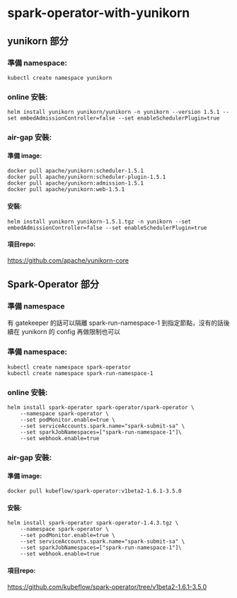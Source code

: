 # spark-operator-with-yunikorn

## yunikorn 部分
### 準備 namespace: ###
```shell
kubectl create namespace yunikorn
```

### online 安裝: ###
```shell
helm install yunikorn yunikorn/yunikorn -n yunikorn --version 1.5.1 --set embedAdmissionController=false --set enableSchedulerPlugin=true 
```

### air-gap 安裝: ###
#### 準備 image: ####
```shell
docker pull apache/yunikorn:scheduler-1.5.1
docker pull apache/yunikorn:scheduler-plugin-1.5.1
docker pull apache/yunikorn:admission-1.5.1
docker pull apache/yunikorn:web-1.5.1
```
#### 安裝: ####
```shell
helm install yunikorn yunikorn-1.5.1.tgz -n yunikorn --set embedAdmissionController=false --set enableSchedulerPlugin=true
```

#### 項目repo: ####
<https://github.com/apache/yunikorn-core>


## Spark-Operator 部分
### 準備 namespace ###
有 gatekeeper 的話可以隔離 spark-run-namespace-1 到指定節點，沒有的話後續在 yunikorn 的 config 再做限制也可以
### 準備 namespace: ###
```shell
kubectl create namespace spark-operator
kubectl create namespace spark-run-namespace-1
```

### online 安裝: ###

```shell
helm install spark-operator spark-operator/spark-operator \
    --namespace spark-operator \
    --set podMonitor.enable=true \
    --set serviceAccounts.spark.name="spark-submit-sa" \
    --set sparkJobNamespaces=["spark-run-namespace-1"]\
    --set webhook.enable=true
```

### air-gap 安裝: ###
#### 準備 image: ####
```shell
docker pull kubeflow/spark-operator:v1beta2-1.6.1-3.5.0
```
#### 安裝: ####
```shell
helm install spark-operator spark-operator-1.4.3.tgz \
    --namespace spark-operator \
    --set podMonitor.enable=true \
    --set serviceAccounts.spark.name="spark-submit-sa" \
    --set sparkJobNamespaces=["spark-run-namespace-1"]\
    --set webhook.enable=true
```
#### 項目repo: #### 
<https://github.com/kubeflow/spark-operator/tree/v1beta2-1.6.1-3.5.0>
